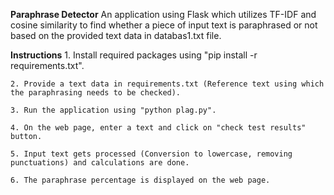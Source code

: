**Paraphrase Detector**
	An application using Flask which utilizes TF-IDF and cosine similarity to find whether a piece of input text is paraphrased or not based on the provided text data in databas1.txt file.

**Instructions**
	1. Install required packages using "pip install -r requirements.txt".
 
 	2. Provide a text data in requirements.txt (Reference text using which the paraphrasing needs to be checked).
  
  	3. Run the application using "python plag.py".
   
   	4. On the web page, enter a text and click on "check test results" button.
    
	5. Input text gets processed (Conversion to lowercase, removing punctuations) and calculations are done.
 
 	6. The paraphrase percentage is displayed on the web page.
